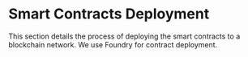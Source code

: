 # Smart Contracts Deployment

This section details the process of deploying the smart contracts to a blockchain network. We use Foundry for contract deployment.